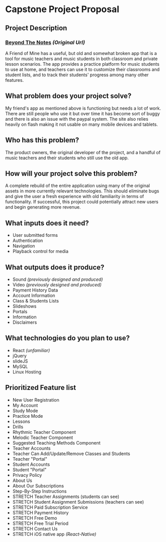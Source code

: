 # Capstone Project Proposal

## Project Description
### [Beyond The Notes](http://beyondthenotes.net/index.php) *(Original Url)*

A Friend of Mine has a useful, but old and somewhat broken app that is a tool for music teachers and music students in both classroom and private lesson scenarios. The app provides a practice platform for music students to use at home, and teachers can use it to customize their classrooms and student lists, and to track their students' progress among many other features.

## What problem does your project solve?

My friend's app as mentioned above is functioning but needs a lot of work. There are still people who use it but over time it has become sort of buggy and there is also an issue with the paypal system. The site also relies heavily on flash making it not usable on many mobile devices and tablets.

## Who has this problem?
The product owners, the original developer of the project, and a handful of music teachers and their students who still use the old app.

## How will your project solve this problem?
A complete rebuild of the entire application using many of the original assets in more currently relevant technologies. This should eliminate bugs and give the user a fresh experience with old familiarity in terms of functionality. If successful, this project could potentially attract new users and begin generating more revenue.

## What inputs does it need?
* User submitted forms
* Authentication
* Navigation
* Playback control for media


## What outputs does it produce?
* Sound *(previously designed and produced)*
* Video *(previously designed and produced)*
* Payment History Data
* Account Information
* Class & Students Lists
* Slideshows
* Portals
* Information
* Disclaimers

## What technologies do you plan to use?
* React *(unfamiliar)*
* jQuery
* slideJS
* MySQL
* Linux Hosting

## Prioritized Feature list
* New User Registration
* My Account
* Study Mode
* Practice Mode
* Lessons
* Drills
* Rhythmic Teacher Component
* Melodic Teacher Component
* Suggested Teaching Methods Component
* Teacher Accounts
* Teacher Can Add/Update/Remove Classes and Students
* Teacher "Portal"
* Student Accounts
* Student "Portal"
* Privacy Policy
* About Us
* About Our Subscriptions
* Step-By-Step Instructions
* STRETCH Teacher Assignments (students can see)
* STRETCH Student Assignment Submissions (teachers can see)
* STRETCH Paid Subscription Service
* STRETCH Payment History
* STRETCH Free Demo
* STRETCH Free Trial Period
* STRETCH Contact Us
* STRETCH iOS native app *(React-Native)*
